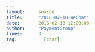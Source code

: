 ```yaml
---
layout:     source 
title:      "2018-02-18-WeChat"
date:       2018-02-18 12:00:00
author:     "PaymentGroup"
lines:      3 
tag:		  [chat]
---
```

